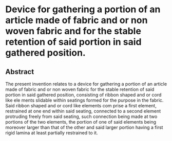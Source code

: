 # Device for gathering a portion of an article made of fabric and or non woven fabric and for the stable retention of said portion in said gathered position.

## Abstract
The present invention relates to a device for gathering a portion of an article made of fabric and or non woven fabric for the stable retention of said portion in said gathered position, consisting of ribbon shaped and or cord like ele ments slidable within seatings formed for the purpose in the fabric. Said ribbon shaped and or cord like elements com prise a first element, restrained at one end within said seating, connected to a second element protruding freely from said seating, such connection being made at two portions of the two elements, the portion of one of said elements being moreover larger than that of the other and said larger portion having a first rigid lamina at least partially restrained to it.